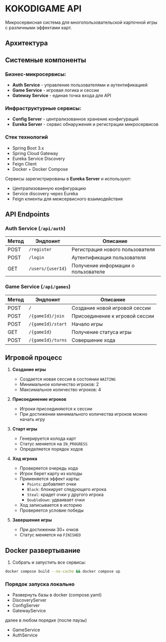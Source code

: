 # KOKODIGAME API

Микросервисная система для многопользовательской карточной игры с различными эффектами карт.

## Архитектура

## Системные компоненты

### Бизнес-микросервисы:
- **Auth Service** - управление пользователями и аутентификацией
- **Game Service** - игровая логика и сессии
- **Gateway Service** - единая точка входа для API

### Инфраструктурные сервисы:
- **Config Server** - централизованное хранение конфигураций
- **Eureka Server** - сервис обнаружения и регистрации микросервисов

### Стек технологий
- Spring Boot 3.x
- Spring Cloud Gateway
- Eureka Service Discovery
- Feign Client
- Docker + Docker Compose

Сервисы зарегистрированы в **Eureka Server** и используют:
- Централизованную конфигурацию
- Service discovery через Eureka
- Feign клиенты для межсервисного взаимодействия

## API Endpoints

### Auth Service (`/api/auth`)

| Метод | Эндпоинт | Описание |
|-------|----------|----------|
| POST | `/register` | Регистрация нового пользователя |
| POST | `/login` | Аутентификация пользователя |
| GET | `/users/{userId}` | Получение информации о пользователе |

### Game Service (`/api/games`)

| Метод | Эндпоинт | Описание |
|-------|----------|----------|
| POST | `/` | Создание новой игровой сессии |
| POST | `/{gameId}/join` | Присоединение к игровой сессии |
| POST | `/{gameId}/start` | Начало игры |
| GET | `/{gameId}` | Получение статуса игры |
| POST | `/{gameId}/turns` | Совершение хода |

## Игровой процесс

1. **Создание игры**
    - Создается новая сессия в состоянии `WAITING`
    - Минимальное количество игроков: 2
    - Максимальное количество игроков: 4

2. **Присоединение игроков**
    - Игроки присоединяются к сессии
    - При достижении минимального количества игроков можно начать игру

3. **Старт игры**
    - Генерируется колода карт
    - Статус меняется на `IN_PROGRESS`
    - Определяется порядок ходов

4. **Ход игрока**
    - Проверяется очередь хода
    - Игрок берет карту из колоды
    - Применяется эффект карты:
        - `Points`: добавляет очки
        - `Block`: блокирует следующего игрока
        - `Steal`: крадет очки у другого игрока
        - `DoubleDown`: удваивает очки
    - Ход записывается в историю
    - Проверяется условие победы

5. **Завершение игры**
    - При достижении 30+ очков
    - Статус меняется на `FINISHED`
   
## Docker развертывание

1. Собрать и запустить все сервисы:
```bash
docker compose build --no-cache && docker compose up
```

### Порядок запуска локально
  - Развернуть базы в docker (compose.yaml)
  - DiscoveryServer
  - ConfigServer
  - GatewayService

далее в любом порядке (после паузы)

   - GameService
   - AuthService
